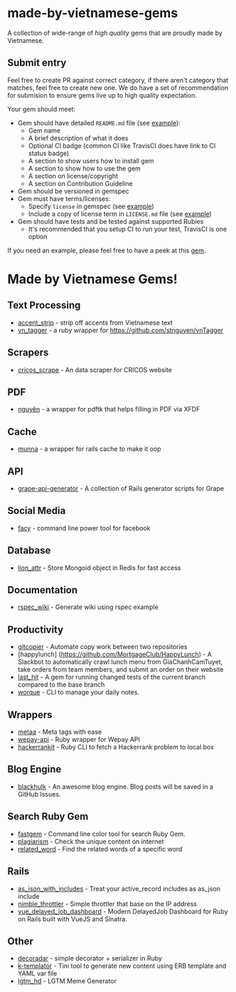 # made-by-vietnamese-gems

A collection of wide-range of _high quality_ gems that are proudly made by Vietnamese.

## Submit entry

Feel free to create PR against correct category, if there aren't category that matches, feel free to create new one. We do have a set of recommendation for submision to ensure gems live up to high quality expectation.

Your gem should meet:

* Gem should have detailed `README.md` file (see [example](https://github.com/ruby-journal/cricos_scrape.rb/blob/master/README.md)):
  * Gem name
  * A brief description of what it does
  * Optional CI badge (common CI like TravisCI does have link to CI status badge)
  * A section to show users how to install gem
  * A section to show how to use the gem
  * A section on license/copyright
  * A section on Contribution Guideline
* Gem should be versioned in gemspec
* Gem must have terms/licenses:
  * Specify `license` in gemspec (see [example](https://github.com/ruby-journal/cricos_scrape.rb/blob/master/cricos_scrape.gemspec#L14))
  * Include a copy of license term in `LICENSE.md` file (see [example](https://github.com/ruby-journal/cricos_scrape.rb/blob/master/LICENSE.md))
* Gem should have tests and be tested against supported Rubies
  * It's recommended that you setup CI to run your test, TravisCI is one option

If you need an example, please feel free to have a peek at this [gem](https://github.com/ruby-journal/cricos_scrape.rb).

# Made by Vietnamese Gems!

## Text Processing

* [accent_strip](https://github.com/hoangnghiem/accent_strip) - strip off accents from Vietnamese text
* [vn_tagger](https://github.com/hieuk09/ruby_vn_tagger) - a ruby wrapper for https://github.com/stnguyen/vnTagger

## Scrapers

* [cricos_scrape](https://github.com/ruby-journal/cricos_scrape.rb) - An data scraper for CRICOS website

## PDF

* [nguyên](https://github.com/ruby-journal/nguyen) - a wrapper for pdftk that helps filling in PDF via XFDF

## Cache

* [munna](https://github.com/Coffa/munna) - a wrapper for rails cache to make it oop

## API

* [grape-api-generator](https://github.com/vinh0604/grape-api-generator) - A collection of Rails generator scripts for Grape

## Social Media

* [facy](https://github.com/huydx/facy) - command line power tool for facebook

## Database
* [lion_attr](https://github.com/tranvictor/lion_attr) - Store Mongoid object in Redis for fast access

## Documentation
* [rspec_wiki](https://github.com/nlds90/rspec_wiki) - Generate wiki using rspec example

## Productivity

* [gitcopier](https://github.com/tranvictor/gitcopier) - Automate copy work between two repositories
* [happylunch] (https://github.com/MortgageClub/HappyLunch) - A Slackbot to automatically crawl lunch menu from GiaChanhCamTuyet, take orders from team members, and submit an order on their website
* [last_hit](https://github.com/lmduc/last_hit) - A gem for running changed tests of the current branch compared to the base branch
* [worque](https://github.com/huynhquancam/worque) - CLI to manage your daily notes.

## Wrappers

* [metaa](https://github.com/anhkind/metaa) - Meta tags with ease
* [wepay-api](https://github.com/anhkind/wepay-api) - Ruby wrapper for Wepay API
* [hackerrankit](https://github.com/tranvictor/hackerrankit) - Ruby CLI to fetch a Hackerrank problem to local box

## Blog Engine

* [blackhulk](https://github.com/FancyBlog/blackhulk) - An awesome blog engine. Blog posts will be saved in a GitHub Issues.

## Search Ruby Gem

* [fastgem](https://github.com/Nguyenanh/fastgem) - Command line color tool for search Ruby Gem.
* [plagiarism](https://github.com/MQuy/plagiarism) - Check the unique content on internet
* [related_word](https://github.com/lmduc/related_word) - Find the related words of a specific word

## Rails

* [as_json_with_includes](https://github.com/checkraiser/as_json_with_includes) - Treat your active_record includes as as_json include
* [nimble_throttler](https://github.com/kimquy/nimble_throttler) - Simple throttler that base on the IP address
* [vue_delayed_job_dashboard](https://github.com/kimquy/delayed_job_dashboard) - Modern DelayedJob Dashboard for Ruby on Rails built with VueJS and Sinatra.

## Other

* [decoradar](https://github.com/huynhquancam/decoradar) - simple decorator + serializer in Ruby
* [k-templator](https://github.com/khaiql/k-templator) - Tini tool to generate new content using ERB template and YAML var file
* [lgtm_hd](https://github.com/phradion/lgtm_hd) - LGTM Meme Generator
